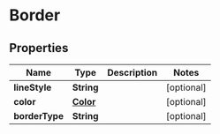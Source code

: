 
# Border

## Properties
Name | Type | Description | Notes
------------ | ------------- | ------------- | -------------
**lineStyle** | **String** |  |  [optional]
**color** | [**Color**](Color.md) |  |  [optional]
**borderType** | **String** |  |  [optional]



